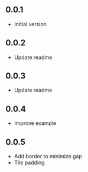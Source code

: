 ## 0.0.1

* Initial version

## 0.0.2

* Update readme

## 0.0.3

* Update readme

## 0.0.4

* Improve example

## 0.0.5

* Add border to minimize gap
* Tile padding
